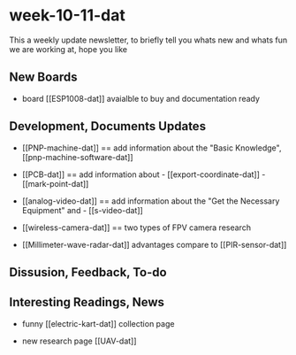 
# week-10-11-dat

This a weekly update newsletter, to briefly tell you whats new and whats fun we are working at, hope you like

## New Boards

- board [[ESP1008-dat]] avaialble to buy and documentation ready 

## Development, Documents Updates

- [[PNP-machine-dat]] == add information about the "Basic Knowledge", [[pnp-machine-software-dat]]

- [[PCB-dat]]   == add information about - [[export-coordinate-dat]] - [[mark-point-dat]]

- [[analog-video-dat]] == add information about the "Get the Necessary Equipment" and - [[s-video-dat]]

- [[wireless-camera-dat]] == two types of FPV camera research 
  
- [[Millimeter-wave-radar-dat]] advantages compare to [[PIR-sensor-dat]]


## Dissusion, Feedback, To-do



## Interesting Readings, News

- funny [[electric-kart-dat]] collection page 

- new research page [[UAV-dat]]



